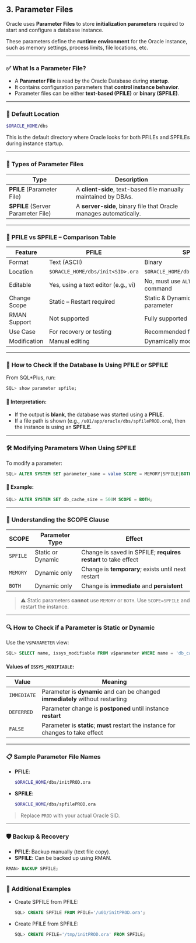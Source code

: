 ## **3. Parameter Files**

Oracle uses **Parameter Files** to store **initialization parameters** required to start and configure a database instance.

These parameters define the **runtime environment** for the Oracle instance, such as memory settings, process limits, file locations, etc.

---

### ✅ **What Is a Parameter File?**

* A **Parameter File** is read by the Oracle Database during **startup**.
* It contains configuration parameters that **control instance behavior**.
* Parameter files can be either **text-based (PFILE)** or **binary (SPFILE)**.

---

### 📁 **Default Location**

```bash
$ORACLE_HOME/dbs
```

This is the default directory where Oracle looks for both PFILEs and SPFILEs during instance startup.

---

### 🔄 **Types of Parameter Files**

| Type                               | Description                                                       |
| ---------------------------------- | ----------------------------------------------------------------- |
| **PFILE** (Parameter File)         | A **client-side**, text-based file manually maintained by DBAs.   |
| **SPFILE** (Server Parameter File) | A **server-side**, binary file that Oracle manages automatically. |

---

### 🔬 **PFILE vs SPFILE – Comparison Table**

| Feature      | **PFILE**                           | **SPFILE**                              |
| ------------ | ----------------------------------- | --------------------------------------- |
| Format       | Text (ASCII)                        | Binary                                  |
| Location     | `$ORACLE_HOME/dbs/init<SID>.ora`    | `$ORACLE_HOME/dbs/spfile<SID>.ora`      |
| Editable     | Yes, using a text editor (e.g., vi) | No, must use `ALTER SYSTEM` command     |
| Change Scope | Static – Restart required           | Static & Dynamic – Depends on parameter |
| RMAN Support | Not supported                       | Fully supported                         |
| Use Case     | For recovery or testing             | Recommended for production use          |
| Modification | Manual editing                      | Dynamically modifiable                  |

---

### 🧠 **How to Check If the Database Is Using PFILE or SPFILE**

From SQL\*Plus, run:

```sql
SQL> show parameter spfile;
```

#### 🔎 Interpretation:

* If the output is **blank**, the database was started using a **PFILE**.
* If a file path is shown (e.g., `/u01/app/oracle/dbs/spfilePROD.ora`), then the instance is using an **SPFILE**.

---

### 🛠️ **Modifying Parameters When Using SPFILE**

To modify a parameter:

```sql
SQL> ALTER SYSTEM SET parameter_name = value SCOPE = MEMORY|SPFILE|BOTH;
```

#### 📌 Example:

```sql
SQL> ALTER SYSTEM SET db_cache_size = 500M SCOPE = BOTH;
```

---

### 🧾 **Understanding the SCOPE Clause**

| **SCOPE** | **Parameter Type** | **Effect**                                                     |
| --------- | ------------------ | -------------------------------------------------------------- |
| `SPFILE`  | Static or Dynamic  | Change is saved in SPFILE; **requires restart** to take effect |
| `MEMORY`  | Dynamic only       | Change is **temporary**; exists until next restart             |
| `BOTH`    | Dynamic only       | Change is **immediate** and **persistent**                     |

> ⚠️ Static parameters **cannot** use `MEMORY` or `BOTH`. Use `SCOPE=SPFILE` and restart the instance.

---

### 🔍 **How to Check if a Parameter is Static or Dynamic**

Use the `V$PARAMETER` view:

```sql
SQL> SELECT name, issys_modifiable FROM v$parameter WHERE name = 'db_cache_size';
```

#### Values of `ISSYS_MODIFIABLE`:

| **Value**   | **Meaning**                                                                       |
| ----------- | --------------------------------------------------------------------------------- |
| `IMMEDIATE` | Parameter is **dynamic** and can be changed **immediately** without restarting    |
| `DEFERRED`  | Parameter change is **postponed** until instance **restart**                      |
| `FALSE`     | Parameter is **static**; **must** restart the instance for changes to take effect |

---

### 📋 **Sample Parameter File Names**

* **PFILE**:

  ```bash
  $ORACLE_HOME/dbs/initPROD.ora
  ```

* **SPFILE**:

  ```bash
  $ORACLE_HOME/dbs/spfilePROD.ora
  ```

> Replace `PROD` with your actual Oracle SID.

---

### 🛡️ **Backup & Recovery**

* **PFILE**: Backup manually (text file copy).
* **SPFILE**: Can be backed up using RMAN.

```sql
RMAN> BACKUP SPFILE;
```

---

### 📌 **Additional Examples**

* Create SPFILE from PFILE:

  ```sql
  SQL> CREATE SPFILE FROM PFILE='/u01/initPROD.ora';
  ```

* Create PFILE from SPFILE:

  ```sql
  SQL> CREATE PFILE='/tmp/initPROD.ora' FROM SPFILE;
  ```


